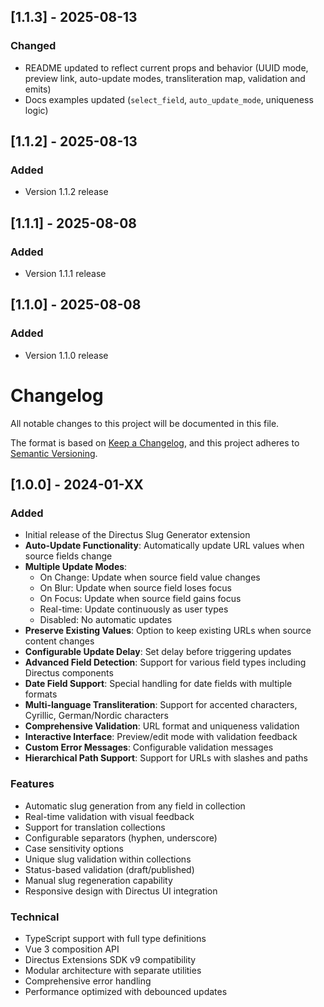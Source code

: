 ## [1.1.3] - 2025-08-13

### Changed
- README updated to reflect current props and behavior (UUID mode, preview link, auto-update modes, transliteration map, validation and emits)
- Docs examples updated (`select_field`, `auto_update_mode`, uniqueness logic)

## [1.1.2] - 2025-08-13

### Added
- Version 1.1.2 release

## [1.1.1] - 2025-08-08

### Added
- Version 1.1.1 release

## [1.1.0] - 2025-08-08

### Added
- Version 1.1.0 release

# Changelog

All notable changes to this project will be documented in this file.

The format is based on [Keep a Changelog](https://keepachangelog.com/en/1.0.0/),
and this project adheres to [Semantic Versioning](https://semver.org/spec/v2.0.0.html).

## [1.0.0] - 2024-01-XX

### Added
- Initial release of the Directus Slug Generator extension
- **Auto-Update Functionality**: Automatically update URL values when source fields change
- **Multiple Update Modes**: 
  - On Change: Update when source field value changes
  - On Blur: Update when source field loses focus
  - On Focus: Update when source field gains focus
  - Real-time: Update continuously as user types
  - Disabled: No automatic updates
- **Preserve Existing Values**: Option to keep existing URLs when source content changes
- **Configurable Update Delay**: Set delay before triggering updates
- **Advanced Field Detection**: Support for various field types including Directus components
- **Date Field Support**: Special handling for date fields with multiple formats
- **Multi-language Transliteration**: Support for accented characters, Cyrillic, German/Nordic characters
- **Comprehensive Validation**: URL format and uniqueness validation
- **Interactive Interface**: Preview/edit mode with validation feedback
- **Custom Error Messages**: Configurable validation messages
- **Hierarchical Path Support**: Support for URLs with slashes and paths

### Features
- Automatic slug generation from any field in collection
- Real-time validation with visual feedback
- Support for translation collections
- Configurable separators (hyphen, underscore)
- Case sensitivity options
- Unique slug validation within collections
- Status-based validation (draft/published)
- Manual slug regeneration capability
- Responsive design with Directus UI integration

### Technical
- TypeScript support with full type definitions
- Vue 3 composition API
- Directus Extensions SDK v9 compatibility
- Modular architecture with separate utilities
- Comprehensive error handling
- Performance optimized with debounced updates 